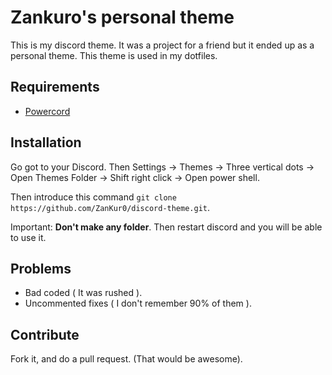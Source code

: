 # Zankuro's personal theme

This is my discord theme. It was a project for a friend but it ended up as a personal theme. This theme is used in my dotfiles.

## Requirements

- [Powercord](https://powercord.dev/)

## Installation

Go got to your Discord. Then Settings -> Themes -> Three vertical dots -> Open Themes Folder -> Shift right click -> Open power shell.

Then introduce this command `git clone https://github.com/ZanKur0/discord-theme.git`.

Important: **Don't make any folder**. Then restart discord and you will be able to use it.

## Problems

- Bad coded ( It was rushed ).
- Uncommented fixes ( I don't remember 90% of them ).

## Contribute

Fork it, and do a pull request. (That would be awesome).
